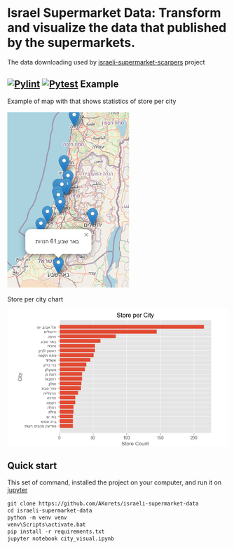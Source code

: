 Israel Supermarket Data: Transform and visualize the data that published by the supermarkets.
=======================================
The data downloading used by [israeli-supermarket-scarpers](https://github.com/erlichsefi/israeli-supermarket-scarpers/) project

[![Pylint](https://github.com/AKorets/israeli-supermarket-data/actions/workflows/pylint.yml/badge.svg)](https://github.com/AKorets/israeli-supermarket-data/actions/workflows/pylint.yml)
[![Pytest](https://github.com/AKorets/israeli-supermarket-data/actions/workflows/pytest.yml/badge.svg)](https://github.com/AKorets/israeli-supermarket-data/actions/workflows/pytest.yml)
Example
-----------
Example of map with that shows statistics of store per city

![Store Per City Map](img/Map.png)

Store per city chart

![Store Per City chart](img/Store_per_city.png)

Quick start
-----------

This set of command, installed the project on your computer, and run it on [jupyter](https://jupyter.org/)

	git clone https://github.com/AKorets/israeli-supermarket-data
	cd israeli-supermarket-data
	python -m venv venv
	venv\Scripts\activate.bat
	pip install -r requirements.txt
	jupyter notebook city_visual.ipynb
